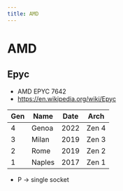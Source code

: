 ```yaml
---
title: AMD
---
```


# AMD

## Epyc

- AMD EPYC 7642
- https://en.wikipedia.org/wiki/Epyc

| Gen | Name   | Date | Arch  |
| --- | ------ | ---- | ----- |
| 4   | Genoa  | 2022 | Zen 4 |
| 3   | Milan  | 2019 | Zen 3 |
| 2   | Rome   | 2019 | Zen 2 |
| 1   | Naples | 2017 | Zen 1 |

- P -> single socket
